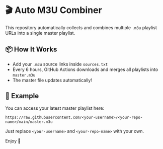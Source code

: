 # 🎬 Auto M3U Combiner

This repository automatically collects and combines multiple `.m3u` playlist URLs into a single master playlist.

## 📦 How It Works
- Add your `.m3u` source links inside `sources.txt`
- Every 6 hours, GitHub Actions downloads and merges all playlists into `master.m3u`
- The master file updates automatically!

## 🔗 Example
You can access your latest master playlist here:
```
https://raw.githubusercontent.com/<your-username>/<your-repo-name>/main/master.m3u
```

Just replace `<your-username>` and `<your-repo-name>` with your own.

Enjoy 🎥
